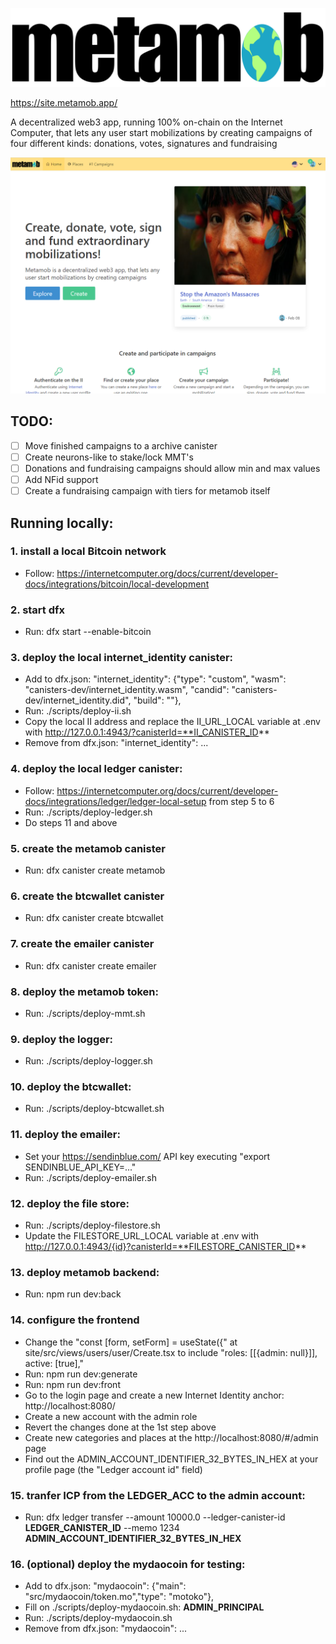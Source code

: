 ![alt text](./src/site/assets/logo.svg?raw=true)

https://site.metamob.app/

A decentralized web3 app, running 100% on-chain on the Internet Computer, that lets any user start mobilizations by creating campaigns of four different kinds: donations, votes, signatures and fundraising

![alt text](./docs/metamob-frontpage.png?raw=true)

## TODO:
- [ ] Move finished campaigns to a archive canister
- [ ] Create neurons-like to stake/lock MMT's
- [ ] Donations and fundraising campaigns should allow min and max values
- [ ] Add NFid support
- [ ] Create a fundraising campaign with tiers for metamob itself

## Running locally:

### 1. install a local Bitcoin network
- Follow: https://internetcomputer.org/docs/current/developer-docs/integrations/bitcoin/local-development

### 2. start dfx
- Run: dfx start --enable-bitcoin

### 3. deploy the local internet_identity canister:
- Add to dfx.json: "internet_identity": {"type": "custom", "wasm": "canisters-dev/internet_identity.wasm", "candid": "canisters-dev/internet_identity.did", "build": ""},
- Run: ./scripts/deploy-ii.sh
- Copy the local II address and replace the II_URL_LOCAL variable at .env with http://127.0.0.1:4943/?canisterId=**II_CANISTER_ID**
- Remove from dfx.json: "internet_identity": ...

### 4. deploy the local ledger canister:
- Follow: https://internetcomputer.org/docs/current/developer-docs/integrations/ledger/ledger-local-setup from step 5 to 6
- Run: ./scripts/deploy-ledger.sh
- Do steps 11 and above

### 5. create the metamob canister
- Run: dfx canister create metamob

### 6. create the btcwallet canister
- Run: dfx canister create btcwallet

### 7. create the emailer canister
- Run: dfx canister create emailer

### 8. deploy the metamob token:
- Run: ./scripts/deploy-mmt.sh

### 9. deploy the logger:
- Run: ./scripts/deploy-logger.sh

### 10. deploy the btcwallet:
- Run: ./scripts/deploy-btcwallet.sh

### 11. deploy the emailer:
- Set your https://sendinblue.com/ API key executing "export SENDINBLUE_API_KEY=..."
- Run: ./scripts/deploy-emailer.sh

### 12. deploy the file store:
- Run: ./scripts/deploy-filestore.sh
- Update the FILESTORE_URL_LOCAL variable at .env with http://127.0.0.1:4943/{id}?canisterId=**FILESTORE_CANISTER_ID**

### 13. deploy metamob backend:
- Run: npm run dev:back

### 14. configure the frontend
- Change the "const [form, setForm] = useState<ProfileRequest>({" at site/src/views/users/user/Create.tsx to include "roles: [[{admin: null}]], active: [true],"
- Run: npm run dev:generate
- Run: npm run dev:front
- Go to the login page and create a new Internet Identity anchor: http://localhost:8080/
- Create a new account with the admin role
- Revert the changes done at the 1st step above
- Create new categories and places at the http://localhost:8080/#/admin page
- Find out the ADMIN_ACCOUNT_IDENTIFIER_32_BYTES_IN_HEX at your profile page (the "Ledger account id" field)

### 15. tranfer ICP from the LEDGER_ACC to the admin account:
- Run: dfx ledger transfer --amount 10000.0 --ledger-canister-id **LEDGER_CANISTER_ID** --memo 1234 **ADMIN_ACCOUNT_IDENTIFIER_32_BYTES_IN_HEX**

### 16. (optional) deploy the mydaocoin for testing:
- Add to dfx.json: "mydaocoin": {"main": "src/mydaocoin/token.mo","type": "motoko"},
- Fill on ./scripts/deploy-mydaocoin.sh: **ADMIN_PRINCIPAL**
- Run: ./scripts/deploy-mydaocoin.sh
- Remove from dfx.json: "mydaocoin": ...
